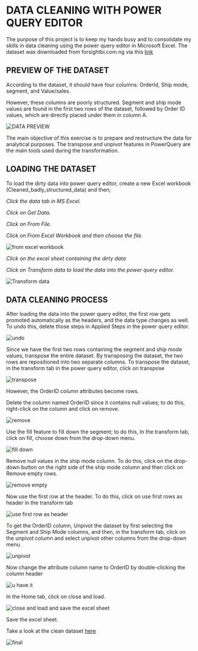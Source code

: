# DATA CLEANING WITH POWER QUERY EDITOR 
The purpose of this project is to keep my hands busy and to consolidate my skills in data cleaning using the power query editor in Microsoft Excel. The dataset was downloaded from forsightbi.com.ng via this [link](https://t.co/73HKlw0xuI) 

## PREVIEW OF THE DATASET

According to the dataset, it should have four columns: OrderId, Ship mode, segment, and Value/sales.

However, these columns are poorly structured. Segment and ship mode values are found in the first two rows of the dataset, followed by Order ID values, which are directly placed under them in column A.

![DATA PREVIEW](https://github.com/dannieRope/Data-Cleaning-with-Power-Qurery-Editor-1/assets/132214828/f4ac042a-50af-4ecd-8835-8d741a5a575a)


The main objective of this exercise is to prepare and restructure the data for analytical purposes. The transpose and unpivot features in PowerQuery are the main tools used during the transformation.

## LOADING THE DATASET

To load the dirty data into power query editor, create a new Excel workbook (Cleaned_badly_structured_data) and then; 

*Click the data tab in MS Excel.*

*Click on Get Data.*

*Click on From File.*

*Click on From Excel Workbook and then choose the file.*

![from excel workbook](https://github.com/dannieRope/Data-Cleaning-with-Power-Qurery-Editor-1/assets/132214828/cb7e499e-18b3-453a-83e5-3a12ca366f7e)

*Click on the excel sheet containing the dirty data*

*Click on Transform data to load the data into the power query editor.*

![Transform data](https://github.com/dannieRope/Data-Cleaning-with-Power-Qurery-Editor-1/assets/132214828/4884ad53-db60-4060-928b-865f6a068bdd)


## DATA CLEANING PROCESS

After loading the data into the power query editor, the first row gets promoted automatically as the headers, and the data type changes as well. To undo this, delete those steps in Applied Steps in the power query editor.

![undo](https://github.com/dannieRope/Data-Cleaning-with-Power-Qurery-Editor-1/assets/132214828/1f9d97b5-af0b-47d3-a39a-74c93c5f220f)


Since we have the first two rows containing the segment and ship mode values, transpose the entire dataset. By transposing the dataset, the two rows are repositioned into two separate columns. To transpose the dataset,
in the transform tab in the power query editor,
click on transpose

![transpose](https://github.com/dannieRope/Data-Cleaning-with-Power-Qurery-Editor-1/assets/132214828/40bde25e-ee52-4ad9-843b-89562a8d2fd6)


However, the OrderID column attributes become rows.

Delete the column named OrderID since it contains null values; to do this, right-click on the column and click on remove.

![remove](https://github.com/dannieRope/Data-Cleaning-with-Power-Qurery-Editor-1/assets/132214828/f3e028bf-9e99-4aac-9d77-8e77f9747bb2)


Use the fill feature to fill down the segment; to do this, In the transform tab, click on fill, choose down from the drop-down menu.

![fill down](https://github.com/dannieRope/Data-Cleaning-with-Power-Qurery-Editor-1/assets/132214828/928e56c5-677a-44cd-b46d-52d5d3b0e417)

Remove null values in the ship mode column. To do this, click on the drop-down button on the right side of the ship mode column and then click on Remove empty rows.

![remove empty](https://github.com/dannieRope/Data-Cleaning-with-Power-Qurery-Editor-1/assets/132214828/64a7694b-0e71-43b8-94c4-e6f73fcfdcb0)

Now use the first row at the header. To do this, click on use first rows as header in the transform tab

![use first row as header](https://github.com/dannieRope/Data-Cleaning-with-Power-Qurery-Editor-1/assets/132214828/47cf2a30-2e41-4782-988c-da16466fc650)

To get the OrderID column, Unpivot the dataset by first selecting the Segment and Ship Mode columns, and then, in the transform tab, click on the unpivot column and select unpivot other columns from the drop-down menu.

![unpivot](https://github.com/dannieRope/Data-Cleaning-with-Power-Qurery-Editor-1/assets/132214828/96edbd20-48e1-4ca6-9d76-8a078d4610c0)

Now change the attribute column name to OrderID by double-clicking the column header 

![u have it](https://github.com/dannieRope/Data-Cleaning-with-Power-Qurery-Editor-1/assets/132214828/f7ea541c-8da7-487f-b43e-bc9d35ef2100)


In the Home tab, click on close and load.

![close and load and save the excel sheet](https://github.com/dannieRope/Data-Cleaning-with-Power-Qurery-Editor-1/assets/132214828/39353717-d30c-488e-919d-9aa17ae7734c)


Save the excel sheet. 

Take a look at the clean dataset [here](https://github.com/dannieRope/Data-Cleaning-with-Power-Qurery-Editor-1/blob/main/1.Badly_structured_sales_Data_Cleaned.xlsx)

![final](https://github.com/dannieRope/Data-Cleaning-with-Power-Qurery-Editor-1/assets/132214828/0e013fb2-0b4c-4f5c-8713-42eb7a42af4e)




 
 

